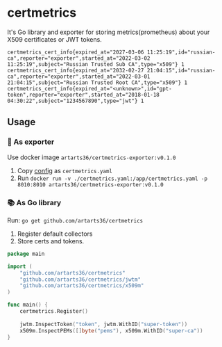 # certmetrics

It's Go library and exporter for storing metrics(prometheus) about your X509 certificates or JWT tokens.

```
certmetrics_cert_info{expired_at="2027-03-06 11:25:19",id="russian-ca",reporter="exporter",started_at="2022-03-02 11:25:19",subject="Russian Trusted Sub CA",type="x509"} 1
certmetrics_cert_info{expired_at="2032-02-27 21:04:15",id="russian-ca",reporter="exporter",started_at="2022-03-01 21:04:15",subject="Russian Trusted Root CA",type="x509"} 1
certmetrics_cert_info{expired_at="<unknown>",id="gpt-token",reporter="exporter",started_at="2018-01-18 04:30:22",subject="1234567890",type="jwt"} 1
```

## Usage

### 🐳 As exporter

Use docker image `artarts36/certmetrics-exporter:v0.1.0`

1. Copy [config](./exporter/certmetrics.yaml) as `certmetrics.yaml`
2. Run `docker run -v ./certmetrics.yaml:/app/certmetrics.yaml -p 8010:8010 artarts36/certmetrics-exporter:v0.1.0`

### 📚 As Go library

Run: `go get github.com/artarts36/certmetrics`

1. Register default collectors
2. Store certs and tokens.

```go
package main

import (
	"github.com/artarts36/certmetrics"
	"github.com/artarts36/certmetrics/jwtm"
	"github.com/artarts36/certmetrics/x509m"
)

func main() {
	certmetrics.Register()
	
	jwtm.InspectToken("token", jwtm.WithID("super-token"))
	x509m.InspectPEMs([]byte("pems"), x509m.WithID("super-ca"))
}
```

